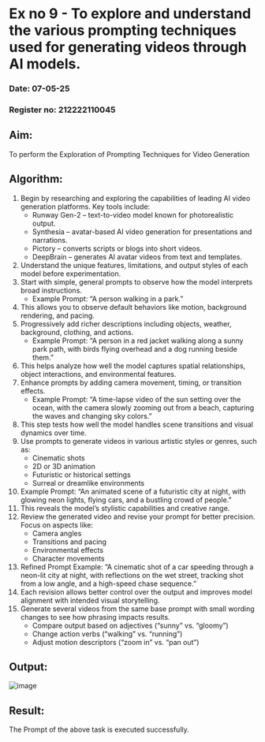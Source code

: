 # Ex no 9 - To explore and understand the various prompting techniques used for generating videos through AI models. 

### Date: 07-05-25
### Register no: 212222110045
## Aim: 
To perform the Exploration of Prompting Techniques for Video Generation
## Algorithm: 
1. Begin by researching and exploring the capabilities of leading AI video generation platforms. Key tools include:
   - Runway Gen-2 – text-to-video model known for photorealistic output.
   - Synthesia – avatar-based AI video generation for presentations and narrations.
   - Pictory – converts scripts or blogs into short videos.
   - DeepBrain – generates AI avatar videos from text and templates.
2. Understand the unique features, limitations, and output styles of each model before experimentation.
3. Start with simple, general prompts to observe how the model interprets broad instructions.
   - Example Prompt: “A person walking in a park.”
4. This allows you to observe default behaviors like motion, background rendering, and pacing.
5. Progressively add richer descriptions including objects, weather, background, clothing, and actions.
   - Example Prompt: “A person in a red jacket walking along a sunny park path, with birds flying overhead and a dog running beside them.”
6. This helps analyze how well the model captures spatial relationships, object interactions, and environmental features.
7. Enhance prompts by adding camera movement, timing, or transition effects.
   - Example Prompt: “A time-lapse video of the sun setting over the ocean, with the camera slowly zooming out from a beach, capturing the waves and changing sky colors.”
8. This step tests how well the model handles scene transitions and visual dynamics over time.
9. Use prompts to generate videos in various artistic styles or genres, such as:
    - Cinematic shots
    - 2D or 3D animation
    - Futuristic or historical settings
    - Surreal or dreamlike environments
10. Example Prompt: “An animated scene of a futuristic city at night, with glowing neon lights, flying cars, and a bustling crowd of people.”
11. This reveals the model’s stylistic capabilities and creative range.
12. Review the generated video and revise your prompt for better precision. Focus on aspects like:
    - Camera angles
    - Transitions and pacing
    - Environmental effects
    - Character movements
13. Refined Prompt Example: “A cinematic shot of a car speeding through a neon-lit city at night, with reflections on the wet street, tracking shot from a low angle, and a high-speed chase sequence.”
14. Each revision allows better control over the output and improves model alignment with intended visual storytelling.
15. Generate several videos from the same base prompt with small wording changes to see how phrasing impacts results.
    - Compare output based on adjectives (“sunny” vs. “gloomy”)
    - Change action verbs (“walking” vs. “running”)
    - Adjust motion descriptors (“zoom in” vs. “pan out”)
## Output:
![image](https://github.com/user-attachments/assets/5953d13e-1c41-4a44-9cdb-bc5eff4e99e6)

## Result: 
The Prompt of the above task is executed successfully.
